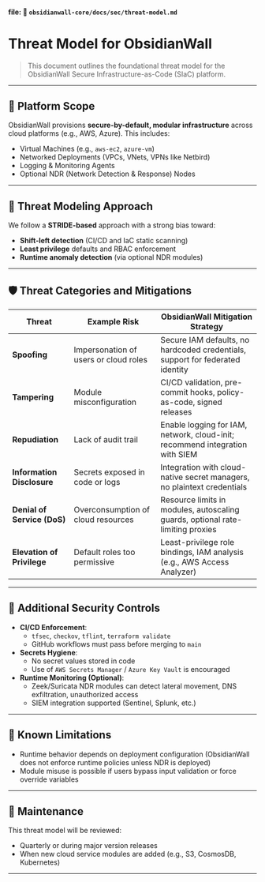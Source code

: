 #### file: 📁 `obsidianwall-core/docs/sec/threat-model.md`



# Threat Model for ObsidianWall

> This document outlines the foundational threat model for the ObsidianWall Secure Infrastructure-as-Code (SIaC) platform.

---

## 🧱 Platform Scope

ObsidianWall provisions **secure-by-default, modular infrastructure** across cloud platforms (e.g., AWS, Azure). This includes:

- Virtual Machines (e.g., `aws-ec2`, `azure-vm`)
- Networked Deployments (VPCs, VNets, VPNs like Netbird)
- Logging & Monitoring Agents
- Optional NDR (Network Detection & Response) Nodes

---

## 🎯 Threat Modeling Approach

We follow a **STRIDE-based** approach with a strong bias toward:

- **Shift-left detection** (CI/CD and IaC static scanning)
- **Least privilege** defaults and RBAC enforcement
- **Runtime anomaly detection** (via optional NDR modules)

---

## 🛡️ Threat Categories and Mitigations

| Threat             | Example Risk | ObsidianWall Mitigation Strategy |
|--------------------|--------------|-----------------------------------|
| **Spoofing**       | Impersonation of users or cloud roles | Secure IAM defaults, no hardcoded credentials, support for federated identity |
| **Tampering**      | Module misconfiguration | CI/CD validation, pre-commit hooks, policy-as-code, signed releases |
| **Repudiation**    | Lack of audit trail | Enable logging for IAM, network, cloud-init; recommend integration with SIEM |
| **Information Disclosure** | Secrets exposed in code or logs | Integration with cloud-native secret managers, no plaintext credentials |
| **Denial of Service (DoS)** | Overconsumption of cloud resources | Resource limits in modules, autoscaling guards, optional rate-limiting proxies |
| **Elevation of Privilege** | Default roles too permissive | Least-privilege role bindings, IAM analysis (e.g., AWS Access Analyzer) |

---

## 🔐 Additional Security Controls

- **CI/CD Enforcement**:
  - `tfsec`, `checkov`, `tflint`, `terraform validate`
  - GitHub workflows must pass before merging to `main`
- **Secrets Hygiene**:
  - No secret values stored in code
  - Use of `AWS Secrets Manager` / `Azure Key Vault` is encouraged
- **Runtime Monitoring (Optional)**:
  - Zeek/Suricata NDR modules can detect lateral movement, DNS exfiltration, unauthorized access
  - SIEM integration supported (Sentinel, Splunk, etc.)

---

## 🚩 Known Limitations

- Runtime behavior depends on deployment configuration (ObsidianWall does not enforce runtime policies unless NDR is deployed)
- Module misuse is possible if users bypass input validation or force override variables

---

## 📅 Maintenance

This threat model will be reviewed:

- Quarterly or during major version releases
- When new cloud service modules are added (e.g., S3, CosmosDB, Kubernetes)

---

